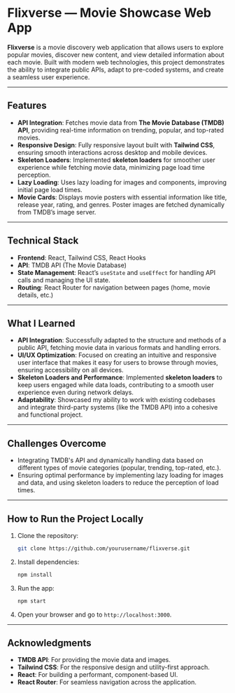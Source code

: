 # Flixverse — Movie Showcase Web App

**Flixverse** is a movie discovery web application that allows users to explore popular movies, discover new content, and view detailed information about each movie. Built with modern web technologies, this project demonstrates the ability to integrate public APIs, adapt to pre-coded systems, and create a seamless user experience.

---

## Features

- **API Integration**: Fetches movie data from **The Movie Database (TMDB) API**, providing real-time information on trending, popular, and top-rated movies.
- **Responsive Design**: Fully responsive layout built with **Tailwind CSS**, ensuring smooth interactions across desktop and mobile devices.
- **Skeleton Loaders**: Implemented **skeleton loaders** for smoother user experience while fetching movie data, minimizing page load time perception.
- **Lazy Loading**: Uses lazy loading for images and components, improving initial page load times.
- **Movie Cards**: Displays movie posters with essential information like title, release year, rating, and genres. Poster images are fetched dynamically from TMDB’s image server.

---

## Technical Stack

- **Frontend**: React, Tailwind CSS, React Hooks
- **API**: TMDB API (The Movie Database)
- **State Management**: React’s `useState` and `useEffect` for handling API calls and managing the UI state.
- **Routing**: React Router for navigation between pages (home, movie details, etc.)

---

## What I Learned

- **API Integration**: Successfully adapted to the structure and methods of a public API, fetching movie data in various formats and handling errors.
- **UI/UX Optimization**: Focused on creating an intuitive and responsive user interface that makes it easy for users to browse through movies, ensuring accessibility on all devices.
- **Skeleton Loaders and Performance**: Implemented **skeleton loaders** to keep users engaged while data loads, contributing to a smooth user experience even during network delays.
- **Adaptability**: Showcased my ability to work with existing codebases and integrate third-party systems (like the TMDB API) into a cohesive and functional project.

---

## Challenges Overcome

- Integrating TMDB's API and dynamically handling data based on different types of movie categories (popular, trending, top-rated, etc.).
- Ensuring optimal performance by implementing lazy loading for images and data, and using skeleton loaders to reduce the perception of load times.

---

## How to Run the Project Locally

1. Clone the repository:

   ```bash
   git clone https://github.com/yourusername/flixverse.git
   ```

2. Install dependencies:

   ```bash
   npm install
   ```

3. Run the app:

   ```bash
   npm start
   ```

4. Open your browser and go to `http://localhost:3000`.

---

## Acknowledgments

- **TMDB API**: For providing the movie data and images.
- **Tailwind CSS**: For the responsive design and utility-first approach.
- **React**: For building a performant, component-based UI.
- **React Router**: For seamless navigation across the application.

